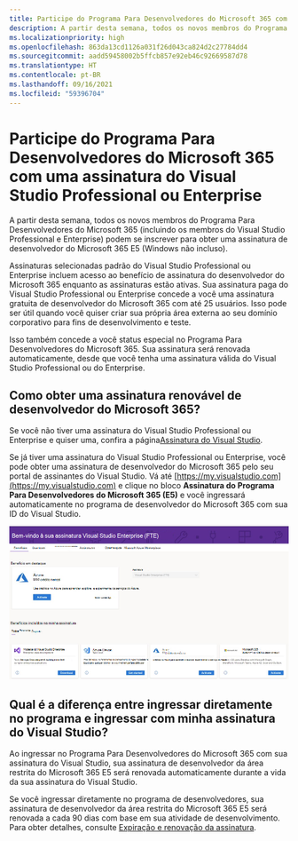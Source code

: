 ```yaml
---
title: Participe do Programa Para Desenvolvedores do Microsoft 365 com uma assinatura do Visual Studio Professional ou Enterprise
description: A partir desta semana, todos os novos membros do Programa Para Desenvolvedores do Microsoft 365 (incluindo os membros do Visual Studio Professional e Enterprise) podem se inscrever para obter uma assinatura de desenvolvedor do Microsoft 365 E5 (Windows não incluso).
ms.localizationpriority: high
ms.openlocfilehash: 863da13cd1126a031f26d043ca824d2c27784dd4
ms.sourcegitcommit: aadd59458002b5ffcb857e92eb46c92669587d78
ms.translationtype: HT
ms.contentlocale: pt-BR
ms.lasthandoff: 09/16/2021
ms.locfileid: "59396704"
---
```

# <a name="join-the-microsoft-365-developer-program-with-a-visual-studio-professional-or-enterprise-subscription"></a>Participe do Programa Para Desenvolvedores do Microsoft 365 com uma assinatura do Visual Studio Professional ou Enterprise

A partir desta semana, todos os novos membros do Programa Para Desenvolvedores do Microsoft 365 (incluindo os membros do Visual Studio Professional e Enterprise) podem se inscrever para obter uma assinatura de desenvolvedor do Microsoft 365 E5 (Windows não incluso). 

Assinaturas selecionadas padrão do Visual Studio Professional ou Enterprise incluem acesso ao benefício de assinatura do desenvolvedor do Microsoft 365 enquanto as assinaturas estão ativas. Sua assinatura paga do Visual Studio Professional ou Enterprise concede a você uma assinatura gratuita de desenvolvedor do Microsoft 365 com até 25 usuários. Isso pode ser útil quando você quiser criar sua própria área externa ao seu domínio corporativo para fins de desenvolvimento e teste.

Isso também concede a você status especial no Programa Para Desenvolvedores do Microsoft 365. Sua assinatura será renovada automaticamente, desde que você tenha uma assinatura válida do Visual Studio Professional ou do Enterprise.

## <a name="how-do-i-get-a-renewable-microsoft-365-developer-subscription"></a>Como obter uma assinatura renovável de desenvolvedor do Microsoft 365?

Se você não tiver uma assinatura do Visual Studio Professional ou Enterprise e quiser uma, confira a página[Assinatura do Visual Studio](https://visualstudio.microsoft.com/vs/pricing/).

Se já tiver uma assinatura do Visual Studio Professional ou Enterprise, você pode obter uma assinatura de desenvolvedor do Microsoft 365 pelo seu portal de assinantes do Visual Studio. Vá até [https://my.visualstudio.com](https://my.visualstudio.com) e clique no bloco **Assinatura do Programa Para Desenvolvedores do Microsoft 365 (E5)** e você ingressará automaticamente no programa de desenvolvedor do Microsoft 365 com sua ID do Visual Studio.

![Captura de tela da página do Visual Studio com o pacote de assinaturas de desenvolvedores do Microsoft 365](images/visual-studio-dev-program-tile.jpg)

## <a name="what-is-the-difference-between-joining-the-program-directly-and-joining-with-my-visual-studio-subscription"></a>Qual é a diferença entre ingressar diretamente no programa e ingressar com minha assinatura do Visual Studio?

Ao ingressar no Programa Para Desenvolvedores do Microsoft 365 com sua assinatura do Visual Studio, sua assinatura de desenvolvedor da área restrita do Microsoft 365 E5 será renovada automaticamente durante a vida da sua assinatura do Visual Studio. 

Se você ingressar diretamente no programa de desenvolvedores, sua assinatura de desenvolvedor da área restrita do Microsoft 365 E5 será renovada a cada 90 dias com base em sua atividade de desenvolvimento. Para obter detalhes, consulte [Expiração e renovação da assinatura](subscription-expiration-and-renewal.md).